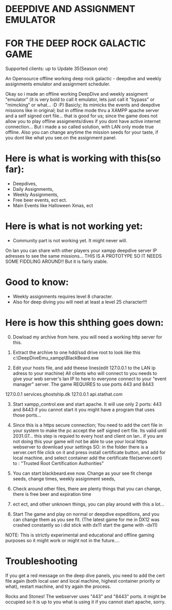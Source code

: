 # DEEPDIVE AND ASSIGNMENT EMULATOR 
# FOR THE DEEP ROCK GALACTIC GAME

Supported clients: up to Update 35(Season one)

An Opensource offline working deep rock galactic - deepdive and weekly assignments 
emulator and assignment scheduler.

Okay so i made an offline working DeepDive and weekly assigment "emulator" (it is very bold to call it emulator, lets just call it "bypass" or "mimcking" or what... :D :P)
Basicly; its mimicks the events and deepdive missions like in original; but in offline mode thru a XAMPP apache server and a self signed cert file... that is good for us;
since the game does not allow you to play offline assigments/dives if you dont have active internet connection... But i made a so called solution, with LAN only mode true offline. Also you can change anytime the mission seeds for your taste, if you dont like what you see.on the assignment panel.

# Here is what is working with this(so far):
- Deepdives,
- Daily Assignments,
- Weekly Assignments,
- Free beer events, ect ect.
- Main Events like Halloween Xmas, ect

# Here is what is not working yet:
- Community part is not working yet. It might never will.

On lan you can share with other players your xampp deepdive server IP adresses to see the same missions... 
THIS IS A PROTOTYPE SO IT NEEDS SOME FIDDLING AROUND!! But it is fairly stable.

# Good to know: 
- Weekly assignments requires level 8 character.
- Also for deep diving you will neet at least a level 25 character!!!

# Here is how this shthing goes down:

0. Dowload my archive from here.  you will need a working http server for this.

1. Extract the archive to one hdd/ssd drive root to look like this c:\DeepDiveEmu_xampp\BlackBeard.exe

2. Edit your hosts file, and add theese lines(edit 127.0.0.1 to the LAN ip adress to your machine)
All clients who will connect to you needs to give your web server's lan IP to here to everyone connect to your "event manager" server.
The game REQUIRES to use ports 443 and 8443

127.0.0.1 services.ghostship.dk
127.0.0.1 api.stathat.com

3. Start xampp_control.exe and start apache. It will use only 2 ports: 443 and 8443 if you cannot start it you might have a program that uses those ports...

4. Since this is a https secure connection; You need to add the cert file in your system to make the pc accept the self signed cert file. Its valid until 2031.07...
this step is requied to every host and client on lan.. if you are not doing this your game will not be able to use your local https webserver to download your
settings SO: in the folder there is a server.cert file click on it and press install certificate button, and add for local machine, and select
container add the certificate file(server.cert) to : "Trusted Root Certification Authorities"

5. You can start blackbeard.exe now. Change as your see fit chenge seeds, change times, weekly assignment seeds, 
6. Check around other files, there are plenty things that you can change, there is free beer and expiration time 
7. ect ect, and other unknown things, you can play around with this a lot...

6. Start The game and play on normal or deepdive expeditions, and you can change them as you see fit.
(The latest game for me in DX12 was crashed constantly so i did stick with dx11 start the game with -dx11)

NOTE: This is strictly experimental and educational and offline gaming purposes so it might work or 
might not in the future....

# Troubleshooting
If you get a red message on the deep dive panels, you need to add the cert file again
(both local user and local machine, highest container priority or what), restart machine, and try again the process.

Rocks and Stones!
The webserver uses "443" and "8443" ports. it might be occupied so it is up to you what is using it if you cannot start apache, sorry.

